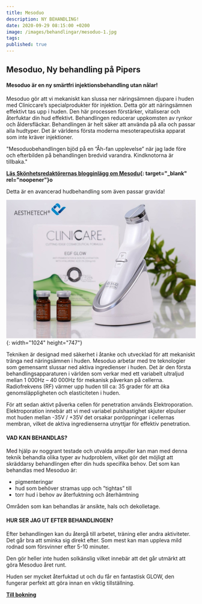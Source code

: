 ```yaml
---
title: Mesoduo
description: NY BEHANDLING!
date: 2020-09-29 08:15:00 +0200
image: /images/behandlingar/mesoduo-1.jpg
tags:
published: true
---
```


## Mesoduo, Ny behandling p&aring; Pipers

#### Mesoduo är en ny smärtfri injektionsbehandling utan n&aring;lar\!

Mesoduo gör att vi mekaniskt kan slussa ner näringsämnen djupare i huden med Cliniccare’s specialprodukter för injektion. Detta gör att näringsämnen effektivt tas upp i huden. Den här processen förstärker, vitaliserar och &aring;terfuktar din hud effektivt. Behandlingen reducerar uppkomsten av rynkor och &aring;ldersfläckar. Behandlingen är helt säker att använda p&aring; alla och passar alla hudtyper. Det är världens första moderna mesoterapeutiska apparat som inte kräver injektioner.

"Mesoduobehandlingen bjöd p&aring; en ”Åh-fan upplevelse” när jag lade före och efterbilden p&aring; behandlingen bredvid varandra. Kindknotorna är tillbaka."

**[Läs Skönhetsredaktörernas blogginlägg om Mesodu](https://www.skonhetsredaktorerna.se/2020/09/mesoduo-boostar-huden-utan-nalar/){: target="_blank" rel="noopener"}o**

Detta är en avancerad hudbehandling som även passar gravida\!

![](/images/prosts/mesoduo-1.jpg){: width="1024" height="747"}

Tekniken är designad med säkerhet i &aring;tanke och utvecklad för att mekaniskt tränga ned näringsämnen i huden. Mesoduo arbetar med tre teknologier som gemensamt slussar ned aktiva ingredienser i huden. Det är den första behandlingsapparaturen i världen som verkar med ett variabelt ultraljud mellan 1 000Hz – 40 000Hz för mekanisk p&aring;verkan p&aring; cellerna. Radiofrekvens (RF) värmer upp huden till ca: 35 grader för att öka genomsläppligheten och elasticiteten i huden.

För att sedan aktivt p&aring;verka cellen för penetration används Elektroporation. Elektroporation innebär att vi med variabel pulshastighet skjuter elpulser mot huden mellan -35V / +35V det orsakar poröppningar i cellernas membran, vilket de aktiva ingredienserna utnyttjar för effektiv penetration.

#### VAD KAN BEHANDLAS?

Med hjälp av noggrant testade och utvalda ampuller kan man med denna teknik behandla olika typer av hudproblem, vilket gör det möjligt att skräddarsy behandlingen efter din huds specifika behov. Det som kan behandlas med Mesoduo är:

* pigmenteringar
* hud som behöver stramas upp och ”tightas” till
* torr hud i behov av &aring;terfuktning och &aring;terhämtning

Omr&aring;den som kan behandlas är ansikte, hals och dekolletage.

#### HUR SER JAG UT EFTER BEHANDLINGEN?

Efter behandlingen kan du &aring;terg&aring; till arbetet, träning eller andra aktiviteter. Det g&aring;r bra att sminka sig direkt efter. Som mest kan man uppleva mild rodnad som försvinner efter 5-10 minuter.&nbsp;

Den gör heller inte huden solkänslig vilket innebär att det g&aring;r utmärkt att göra Mesoduo &aring;ret runt.&nbsp;

Huden ser mycket &aring;terfuktad ut och du f&aring;r en fantastisk GLOW, den fungerar perfekt att göra innan en viktig tillställning.

**[Till bokning](/bokning/)**